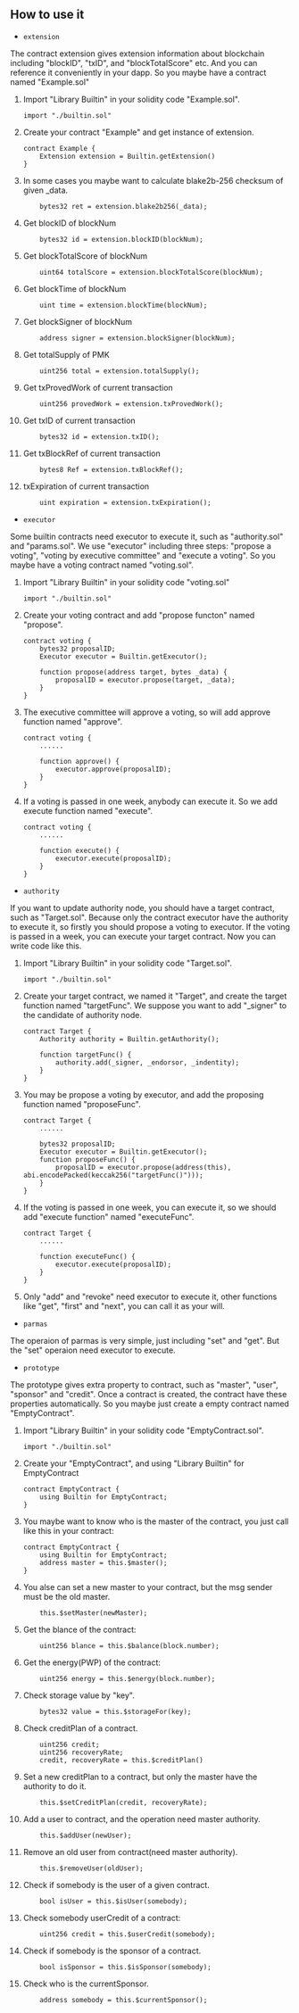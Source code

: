 ## How to use it

- `extension`

The contract extension gives extension information about blockchain including "blockID", "txID", and "blockTotalScore" etc. And you can reference it conveniently in your dapp. So you maybe have a contract named "Example.sol"

1. Import "Library Builtin" in your solidity code "Example.sol".
    ```
    import "./builtin.sol"
    ```

2. Create your contract "Example" and get instance of extension.
    ```
    contract Example {
        Extension extension = Builtin.getExtension()
    }
    ```
3. In some cases you maybe want to calculate blake2b-256 checksum of given _data.
    ```
        bytes32 ret = extension.blake2b256(_data);
    ```
4. Get blockID of blockNum
    ```
        bytes32 id = extension.blockID(blockNum);
    ```
5. Get blockTotalScore of blockNum
    ```
        uint64 totalScore = extension.blockTotalScore(blockNum);
    ```
6. Get blockTime of blockNum
    ```
        uint time = extension.blockTime(blockNum);
    ```
7. Get blockSigner of blockNum
    ```
        address signer = extension.blockSigner(blockNum);
    ```
8. Get totalSupply of PMK
    ```
        uint256 total = extension.totalSupply();
    ```
9. Get txProvedWork of current transaction
    ```
        uint256 provedWork = extension.txProvedWork();
    ```
10. Get txID of current transaction
    ```
        bytes32 id = extension.txID();
    ```
11. Get txBlockRef of current transaction
    ```
        bytes8 Ref = extension.txBlockRef();
    ```
12. txExpiration of current transaction
    ```
        uint expiration = extension.txExpiration();
    ```

- `executor`

Some builtin contracts need executor to execute it, such as "authority.sol" and "params.sol". We use "executor" including three steps: "propose a voting", "voting by executive committee" and "execute a voting". So you maybe have a voting contract named "voting.sol".

1. Import "Library Builtin" in your solidity code "voting.sol"
    ```
    import "./builtin.sol"
    ```
2. Create your voting contract and add "propose functon" named "propose".
    ```
    contract voting {
        bytes32 proposalID;
        Executor executor = Builtin.getExecutor();

        function propose(address target, bytes _data) {
            proposalID = executor.propose(target, _data);
        }
    }
    ```
3. The executive committee will approve a voting, so will add approve function named "approve".
    ```
    contract voting {
        ......

        function approve() {
            executor.approve(proposalID);
        }
    }
    ```
4. If a voting is passed in one week, anybody can execute it. So we add execute function named "execute".
    ```
    contract voting {
        ......

        function execute() {
            executor.execute(proposalID);
        }
    }
    ```

- `authority`

If you want to update authority node, you should have a target contract, such as "Target.sol". Because only the contract executor have the authority to execute it, so firstly you should propose a voting to executor. If the voting is passed in a week, you can execute your target contract. Now you can write code like this.

1. Import "Library Builtin" in your solidity code "Target.sol".

    ```
    import "./builtin.sol"
    ```

2. Create your target contract, we named it "Target", and create the target function named "targetFunc". We suppose you want to add "_signer" to the candidate of authority node.
    ```
    contract Target {
        Authority authority = Builtin.getAuthority();

        function targetFunc() {
            authority.add(_signer, _endorsor, _indentity);
        }
    }
    ```
3. You may be propose a voting by executor, and add the proposing function named "proposeFunc".
    ```
    contract Target {
        ......

        bytes32 proposalID;
        Executor executor = Builtin.getExecutor();
        function proposeFunc() {
            proposalID = executor.propose(address(this), abi.encodePacked(keccak256("targetFunc()")));
        }
    }
    ```
4. If the voting is passed in one week, you can execute it, so we should add "execute function" named "executeFunc".
    ```
    contract Target {
        ......

        function executeFunc() {
            executor.execute(proposalID);
        }
    }
    ```
5. Only "add" and "revoke" need executor to execute it, other functions like "get", "first" and "next", you can call it as your will.

- `parmas`

The operaion of parmas is very simple, just including "set" and "get". But the "set" operaion need executor to execute.

- `prototype`

The prototype gives extra property to contract, such as "master", "user", "sponsor" and "credit". Once a contract is created, the contract have these properties automatically. So you maybe just create a empty contract named "EmptyContract".

1. Import "Library Builtin" in your solidity code "EmptyContract.sol".
    ```
    import "./builtin.sol"
    ```

2. Create your "EmptyContract", and using "Library Builtin" for EmptyContract
    ```
    contract EmptyContract {
        using Builtin for EmptyContract;
    }
    ```
3. You maybe want to know who is the master of the contract, you just call like this in your contract:
    ```
    contract EmptyContract {
        using Builtin for EmptyContract;
        address master = this.$master();
    }
    ```
4. You alse can set a new master to your contract, but the msg sender must be the old master.
    ```
        this.$setMaster(newMaster);
    ```
5. Get the blance of the contract:
    ```
        uint256 blance = this.$balance(block.number);
    ```
6. Get the energy(PWP) of the contract:
    ```
        uint256 energy = this.$energy(block.number);
    ```
7. Check storage value by "key".
    ```
        bytes32 value = this.$storageFor(key);
    ```
8. Check creditPlan of a contract.
    ```
        uint256 credit;
        uint256 recoveryRate;
        credit, recoveryRate = this.$creditPlan()
    ```
9. Set a new creditPlan to a contract, but only the master have the authority to do it.
    ```
        this.$setCreditPlan(credit, recoveryRate);
    ```
10. Add a user to contract, and the operation need master authority.
    ```
        this.$addUser(newUser);
    ```
11. Remove an old user from contract(need master authority).
    ```
        this.$removeUser(oldUser);
    ```
12. Check if somebody is the user of a given contract.
    ```
        bool isUser = this.$isUser(somebody);
    ```
13. Check somebody userCredit of a contract:
    ```
        uint256 credit = this.$userCredit(somebody);
    ```
14. Check if somebody is the sponsor of a contract.
    ```
        bool isSponsor = this.$isSponsor(somebody);
    ```
15. Check who is the currentSponsor.
    ```
        address somebody = this.$currentSponsor();
    ```

